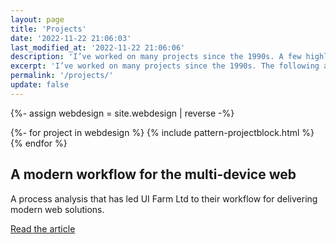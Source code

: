 ```yaml
---
layout: page
title: 'Projects'
date: '2022-11-22 21:06:03'
last_modified_at: '2022-11-22 21:06:06'
description: 'I’ve worked on many projects since the 1990s. A few highlights of the more representative.'
excerpt: 'I’ve worked on many projects since the 1990s. The following are a selection of highlights.'
permalink: '/projects/'
update: false
---
```

{%- assign webdesign = site.webdesign | reverse -%}

{%- for project in webdesign %}
{% include pattern-projectblock.html %}
{% endfor %}

<article class="h-entry m2m-entry my-5 py-3">

<h2 class="fs-3 p-name my-3">A modern workflow for the multi-device web</h2>

<p class="p-summary text-start mt-2">A process analysis that has led UI Farm Ltd to their workflow for delivering modern web solutions.</p>

<a class="btn-cta-m2m-bg d-inline-block rounded text-decoration-none my-2 px-2 py-1" href="/blog/a-modern-workflow-for-the-multi-device-web/" title="Read the article">Read the article</a>

</article>
